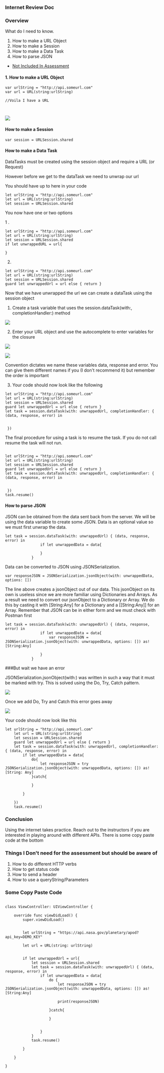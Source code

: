 ### Internet Review Doc

### Overview
What do I need to know.

1. How to make a URL Object
2. How to make a Session
3. How to make a Data Task 
4. How to parse JSON

* [Not Included In Assessment](#unnecessary)

#### 1. How to make a URL Object

```
var urlString = "http://api.someurl.com"
var url = URL(string:urlString)

//Voila I have a URL



```
![](https://s3.amazonaws.com/learn-verified/swift-UrlObject.png)

#### How to make a Session

```
var session = URLSession.shared
```



#### How to make a Data Task
DataTasks must be created using the session object and require a URL (or Request)

However before we get to the dataTask we need to unwrap our url
 
 
You should have up to here in your code
 
 
```
let urlString = "http://api.someurl.com"
let url = URL(string:urlString)
let session = URLSession.shared
```

You now have one or two options

1 .

```
let urlString = "http://api.someurl.com"
let url = URL(string:urlString)
let session = URLSession.shared
if let unwrappedURL = url{
  
}
```
2.

```
let urlString = "http://api.someurl.com"
let url = URL(string:urlString)
let session = URLSession.shared
guard let unwrappedUrl = url else { return }

```

Now that we have unwrapped the url we can create a dataTask using the session object 

1. Create a task variable that uses the session.dataTask(with:, completionHandler:) method

![](https://s3.amazonaws.com/learn-verified/dataTask1.png)

2. Enter your URL object and use the autocomplete to enter variables for the closure

![](https://s3.amazonaws.com/learn-verified/dataTask2.png)

![](https://s3.amazonaws.com/learn-verified/dataTask3.png)

Convention dictates we name these variables data, response and error. You can give them different names if you (I don't recommend it) but remember the order is important

3. Your code should now look like the following

```
let urlString = "http://api.someurl.com"
let url = URL(string:urlString)
let session = URLSession.shared
guard let unwrappedUrl = url else { return }
let task = session.dataTask(with: unwrappedUrl, completionHandler: { (data, response, error) in

                
 })

```

The final procedure for using a task is to resume the task. If you do not call resume the task will not run. 

```

let urlString = "http://api.someurl.com"
let url = URL(string:urlString)
let session = URLSession.shared
guard let unwrappedUrl = url else { return }
let task = session.dataTask(with: unwrappedUrl, completionHandler: { (data, response, error) in

                
 })
task.resume()

```

#### How to parse JSON

JSON can be obtained from the data sent back from the server. We will be using the data variable to create some JSON. Data is an optional value so we must first unwrap the data.

```
let task = session.dataTask(with: unwrappedUrl) { (data, response, error) in
                if let unwrappedData = data{
                    
                }
            }
```

Data can be converted to JSON using JSONSerialization. 

```
var responseJSON = JSONSerialization.jsonObject(with: unwrappedData, options: [])

```
The line above creates a jsonObject out of our data. This jsonObject on its own is useless since we are more familiar using Dictionaries and Arrays. As a result we need to convert our jsonObject to a Dictionary or Array. We do this by casting it with [String:Any] for a Dictionary and a [[String:Any]] for an Array. Remember that JSON can be in either form and we must check with Postman first

```
let task = session.dataTask(with: unwrappedUrl) { (data, response, error) in
                if let unwrappedData = data{
                    var responseJSON = JSONSerialization.jsonObject(with: unwrappedData, options: []) as! [String:Any]
                    
                }
            }
```

###But wait we have an error

JSONSerialization.jsonObject(with:) was written in such a way that it must be marked with try. This is solved using the Do, Try, Catch pattern.

![](https://s3.amazonaws.com/learn-verified/dataTask4.png)

Once we add Do, Try and Catch this error goes away

![](https://s3.amazonaws.com/learn-verified/dataTask5.png)


Your code should now look like this 

```
let urlString = "http://api.someurl.com"
    let url = URL(string:urlString)
    let session = URLSession.shared
    guard let unwrappedUrl = url else { return }
    let task = session.dataTask(with: unwrappedUrl, completionHandler: { (data, response, error) in
        if let unwrappedData = data{
            do{
                let responseJSON = try JSONSerialization.jsonObject(with: unwrappedData, options: []) as! [String: Any]
            }catch{
                
            }
            
        }
        
    })
    task.resume()
```

### Conclusion

Using the internet takes practice. Reach out to the instructors if you are interested in playing around with different APIs. There is some copy paste code at the bottom

###  <a name="unneccessary"></a> Things I Don't need for the assessment but should be aware of 

1. How to do different HTTP verbs
2. How to get status code
3. How to send a header
4. How to use a queryString/Parameters



### Some Copy Paste Code

```

class ViewController: UIViewController {

    override func viewDidLoad() {
        super.viewDidLoad()
        
        
        let urlString = "https://api.nasa.gov/planetary/apod?api_key=DEMO_KEY"
        
        let url = URL(string: urlString)
        
        
        if let unwrappedUrl = url{
            let session = URLSession.shared
            let task = session.dataTask(with: unwrappedUrl) { (data, response, error) in
                if let unwrappedData = data{
                    do {
                        let responseJSON = try JSONSerialization.jsonObject(with: unwrappedData, options: []) as! [String:Any]
                        
                        print(responseJSON)
                        
                    }catch{
                        
                    }
                    
                    
                }
            }
            task.resume()
            
        }
        
    }

}


```









































